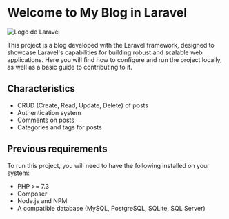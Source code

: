 # Welcome to My Blog in Laravel

![Logo de Laravel](/favicon.png)

This project is a blog developed with the Laravel framework, designed to showcase Laravel's capabilities for building robust and scalable web applications. Here you will find how to configure and run the project locally, as well as a basic guide to contributing to it.

## Characteristics

- CRUD (Create, Read, Update, Delete) of posts
- Authentication system
- Comments on posts
- Categories and tags for posts

## Previous requirements

To run this project, you will need to have the following installed on your system:

- PHP >= 7.3
- Composer
- Node.js and NPM
- A compatible database (MySQL, PostgreSQL, SQLite, SQL Server)
